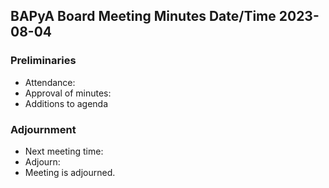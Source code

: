 ## BAPyA Board Meeting Minutes Date/Time 2023-08-04

### Preliminaries

* Attendance:
* Approval of minutes:
* Additions to agenda
  

### Adjournment

* Next meeting time:
* Adjourn:
* Meeting is adjourned.
